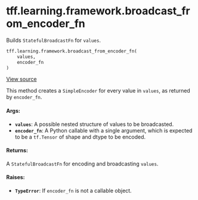 <div itemscope itemtype="http://developers.google.com/ReferenceObject">
<meta itemprop="name" content="tff.learning.framework.broadcast_from_encoder_fn" />
<meta itemprop="path" content="Stable" />
</div>

# tff.learning.framework.broadcast_from_encoder_fn

Builds `StatefulBroadcastFn` for `values`.

```python
tff.learning.framework.broadcast_from_encoder_fn(
    values,
    encoder_fn
)
```

<a target="_blank" href=http://github.com/tensorflow/federated/tree/master/tensorflow_federated/python/learning/framework/encoding_utils.py>View
source</a>

<!-- Placeholder for "Used in" -->

This method creates a `SimpleEncoder` for every value in `values`, as returned
by `encoder_fn`.

#### Args:

*   <b>`values`</b>: A possible nested structure of values to be broadcasted.
*   <b>`encoder_fn`</b>: A Python callable with a single argument, which is
    expected to be a `tf.Tensor` of shape and dtype to be encoded.

#### Returns:

A `StatefulBroadcastFn` for encoding and broadcasting `values`.

#### Raises:

*   <b>`TypeError`</b>: If `encoder_fn` is not a callable object.
